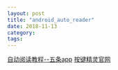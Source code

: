 ```yaml
---
layout: post
title: "android_auto_reader"
date: 2018-11-13
category: 
tags: 
---
```


[自动阅读教程--五条app](https://blog.csdn.net/wgj99991111/article/details/83245086)
[按键精灵官网](http://bbs.anjian.com/showtopic-639149-1.aspx)
